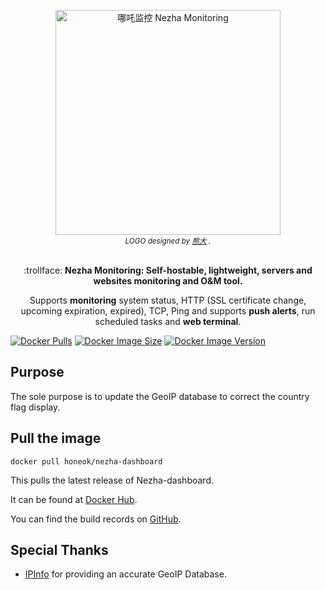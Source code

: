 <div align="center">
  <br>
  <img width="360" style="max-width:80%" src="https://github.com/nezhahq/nezha/raw/master/.github/brand.svg" title="哪吒监控 Nezha Monitoring">
  <br>
  <small><i>LOGO designed by <a href="https://xio.ng" target="_blank">熊大</a> .</i></small>
  <br><br>
  <p>:trollface: <b>Nezha Monitoring: Self-hostable, lightweight, servers and websites monitoring and O&M tool.</b></p>
  <p>Supports <b>monitoring</b> system status, HTTP (SSL certificate change, upcoming expiration, expired), TCP, Ping and supports <b>push alerts</b>, run scheduled tasks and <b>web terminal</b>.</p>
</div>

[![Docker Pulls](https://img.shields.io/docker/pulls/honeok/nezha-dashboard.svg?style=flat-square)](https://hub.docker.com/r/honeok/nezha-dashboard)
[![Docker Image Size](https://img.shields.io/docker/image-size/honeok/nezha-dashboard.svg?style=flat-square)](https://hub.docker.com/r/honeok/nezha-dashboard)
[![Docker Image Version](https://img.shields.io/docker/v/honeok/nezha-dashboard.svg?style=flat-square)](https://hub.docker.com/r/honeok/nezha-dashboard)

## Purpose

The sole purpose is to update the GeoIP database to correct the country flag display.

## Pull the image

```shell
docker pull honeok/nezha-dashboard
```

This pulls the latest release of Nezha-dashboard.

It can be found at [Docker Hub][1].

You can find the build records on [GitHub][2].

## Special Thanks

- [IPInfo](https://ipinfo.io) for providing an accurate GeoIP Database.

[1]: https://hub.docker.com/r/honeok/nezha-dashboard
[2]: https://github.com/honeok/tools/tree/master/forge/nezha-dashboard